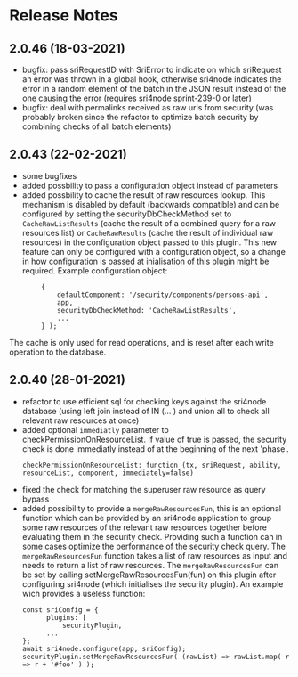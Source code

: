 # Release Notes

## 2.0.46 (18-03-2021)
* bugfix: pass sriRequestID with SriError to indicate on which sriRequest an error was thrown in a global hook, otherwise sri4node indicates the error in a random element of the batch in the JSON result instead of the one causing the error (requires sri4node sprint-239-0 or later) 
* bugfix: deal with permalinks received as raw urls from security (was probably broken since the refactor to optimize batch security by combining checks of all batch elements)

## 2.0.43 (22-02-2021)

* some bugfixes
* added possbility to pass a configuration object instead of parameters
* added possbility to cache the result of raw resources lookup. This mechanism is disabled by default (backwards compatible) and can be configured by setting the securityDbCheckMethod set to  `CacheRawListResults` (cache the result of a combined query for a raw resources list) or `CacheRawResults` (cache the result of individual raw resources) in the configuration object passed to this plugin. This new feature can only be configured with a configuration object, so a change in how configuration is passed at inialisation of this plugin might be required. Example configuration object:
```
        {
            defaultComponent: '/security/components/persons-api',
            app,
            securityDbCheckMethod: 'CacheRawListResults', 
            ...
        } );
```
The cache is only used for read operations, and is reset after each write operation to the database.

## 2.0.40 (28-01-2021)

* refactor to use efficient sql for checking keys against the sri4node database (using left join instead of IN (... ) and union all to check all relevant raw resources at once)
* added optional `immediatly` parameter to checkPermissionOnResourceList. If value of true is passed, the security check is done immediatly instead of at the beginning of the next 'phase'.
  ```
  checkPermissionOnResourceList: function (tx, sriRequest, ability, resourceList, component, immediately=false)
  ```  
* fixed the check for matching the superuser raw resource as query bypass
* added possibility to provide a `mergeRawResourcesFun`, this is an optional function which can be provided by an sri4node application to group some raw resources of the relevant raw resources together before evaluating them in the security check. 
Providing such a function can in some cases optimize the performance of the security check query. The `mergeRawResourcesFun` function takes a list of raw resources as input and needs to return a list of raw resources. 
The `mergeRawResourcesFun` can be set by calling setMergeRawResourcesFun(fun) on this plugin after configuring sri4node (which initialises the security plugin).
An example wich provides a useless function:
  ```
  const sriConfig = {
        plugins: [
           	securityPlugin, 
        ...
  };
  await sri4node.configure(app, sriConfig);
  securityPlugin.setMergeRawResourcesFun( (rawList) => rawList.map( r => r + '#foo' ) ); 
  ```  
